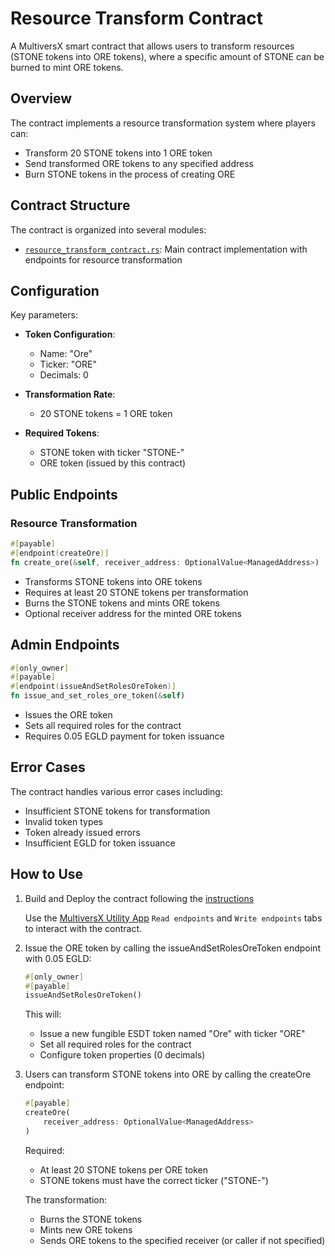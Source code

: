 # Resource Transform Contract

A MultiversX smart contract that allows users to transform resources (STONE tokens into ORE tokens), where a specific amount of STONE can be burned to mint ORE tokens.

## Overview

The contract implements a resource transformation system where players can:

- Transform 20 STONE tokens into 1 ORE token
- Send transformed ORE tokens to any specified address
- Burn STONE tokens in the process of creating ORE

## Contract Structure

The contract is organized into several modules:

- [`resource_transform_contract.rs`](src/resource_transform_contract.rs): Main contract implementation with endpoints for resource transformation

## Configuration

Key parameters:

- **Token Configuration**:
  - Name: "Ore"
  - Ticker: "ORE"
  - Decimals: 0

- **Transformation Rate**:
  - 20 STONE tokens = 1 ORE token

- **Required Tokens**:
  - STONE token with ticker "STONE-"
  - ORE token (issued by this contract)

## Public Endpoints

### Resource Transformation

```rust
#[payable]
#[endpoint(createOre)]
fn create_ore(&self, receiver_address: OptionalValue<ManagedAddress>)
```

- Transforms STONE tokens into ORE tokens
- Requires at least 20 STONE tokens per transformation
- Burns the STONE tokens and mints ORE tokens
- Optional receiver address for the minted ORE tokens

## Admin Endpoints

```rust
#[only_owner]
#[payable]
#[endpoint(issueAndSetRolesOreToken)]
fn issue_and_set_roles_ore_token(&self)
```

- Issues the ORE token
- Sets all required roles for the contract
- Requires 0.05 EGLD payment for token issuance

## Error Cases

The contract handles various error cases including:

- Insufficient STONE tokens for transformation
- Invalid token types
- Token already issued errors
- Insufficient EGLD for token issuance

## How to Use

1. Build and Deploy the contract following the [instructions](../README.md#building-the-contracts)

    Use the [MultiversX Utility App](https://utils.multiversx.com/) `Read endpoints` and `Write endpoints` tabs to interact with the contract.

2. Issue the ORE token by calling the issueAndSetRolesOreToken endpoint with 0.05 EGLD:

   ```rust
   #[only_owner]
   #[payable]
   issueAndSetRolesOreToken()
   ```

   This will:
   - Issue a new fungible ESDT token named "Ore" with ticker "ORE"
   - Set all required roles for the contract
   - Configure token properties (0 decimals)

3. Users can transform STONE tokens into ORE by calling the createOre endpoint:

   ```rust
   #[payable]
   createOre(
       receiver_address: OptionalValue<ManagedAddress>
   )
   ```

   Required:
   - At least 20 STONE tokens per ORE token
   - STONE tokens must have the correct ticker ("STONE-")

   The transformation:
   - Burns the STONE tokens
   - Mints new ORE tokens
   - Sends ORE tokens to the specified receiver (or caller if not specified)
